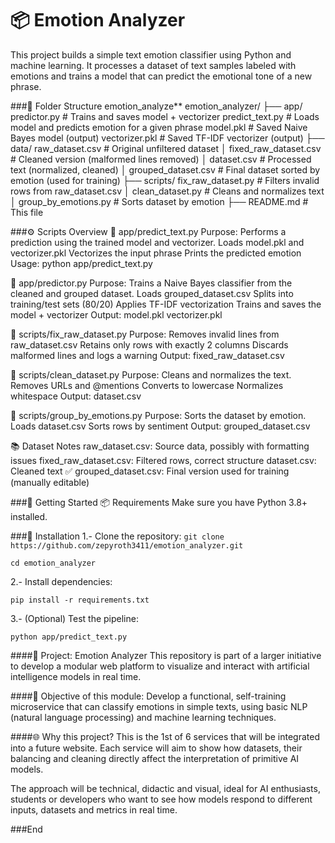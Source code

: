 # 📦 Emotion Analyzer
This project builds a simple text emotion classifier using Python and machine learning. It processes a dataset of text samples labeled with emotions and trains a model that can predict the emotional tone of a new phrase.

###📁 Folder Structure emotion_analyze**
emotion_analyzer/
├── app/ 
 predictor.py # Trains and saves model + vectorizer
 predict_text.py # Loads model and predicts emotion for a given phrase
 model.pkl # Saved Naive Bayes model (output)
 vectorizer.pkl # Saved TF-IDF vectorizer (output)
├── data/
 raw_dataset.csv # Original unfiltered dataset │ 
 fixed_raw_dataset.csv # Cleaned version (malformed lines removed) │ 
 dataset.csv # Processed text (normalized, cleaned) │ 
grouped_dataset.csv # Final dataset sorted by emotion (used for training) 
├── scripts/ 
fix_raw_dataset.py # Filters invalid rows from raw_dataset.csv │ 
clean_dataset.py # Cleans and normalizes text │ 
group_by_emotions.py # Sorts dataset by emotion 
├── README.md # This file

###⚙️ Scripts Overview
📂 app/predict_text.py Purpose: Performs a prediction using the trained model and vectorizer. Loads model.pkl and vectorizer.pkl Vectorizes the input phrase Prints the predicted emotion Usage: python app/predict_text.py

📂 app/predictor.py Purpose: Trains a Naive Bayes classifier from the cleaned and grouped dataset. Loads grouped_dataset.csv Splits into training/test sets (80/20) Applies TF-IDF vectorization Trains and saves the model + vectorizer Output: model.pkl vectorizer.pkl

📂 scripts/fix_raw_dataset.py Purpose: Removes invalid lines from raw_dataset.csv Retains only rows with exactly 2 columns Discards malformed lines and logs a warning Output: fixed_raw_dataset.csv

📂 scripts/clean_dataset.py Purpose: Cleans and normalizes the text. Removes URLs and @mentions Converts to lowercase Normalizes whitespace Output: dataset.csv

📂 scripts/group_by_emotions.py Purpose: Sorts the dataset by emotion. Loads dataset.csv Sorts rows by sentiment Output: grouped_dataset.csv

📚 Dataset Notes raw_dataset.csv: Source data, possibly with formatting issues fixed_raw_dataset.csv: Filtered rows, correct structure dataset.csv: Cleaned text ✅ grouped_dataset.csv: Final version used for training (manually editable)

###🚀 Getting Started
📦 Requirements
Make sure you have Python 3.8+ installed.

###🔧 Installation
1.-  Clone the repository:
`git clone https://github.com/zepyroth3411/emotion_analyzer.git`

`cd emotion_analyzer`

2.- Install dependencies: 

`pip install -r requirements.txt`

3.- (Optional) Test the pipeline:

`python app/predict_text.py`

####🧠 Project: Emotion Analyzer
This repository is part of a larger initiative to develop a modular web platform to visualize and interact with artificial intelligence models in real time.

####🔧 Objective of this module:
Develop a functional, self-training microservice that can classify emotions in simple texts, using basic NLP (natural language processing) and machine learning techniques.

####🌐 Why this project?
This is the 1st of 6 services that will be integrated into a future website. Each service will aim to show how datasets, their balancing and cleaning directly affect the interpretation of primitive AI models.

The approach will be technical, didactic and visual, ideal for AI enthusiasts, students or developers who want to see how models respond to different inputs, datasets and metrics in real time.

###End